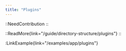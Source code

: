 ```yaml
---
title: "Plugins"
---
```


::NeedContribution
::

::ReadMore{link="/guide/directory-structure/plugins"}
::

:LinkExample{link="/examples/app/plugins"}
